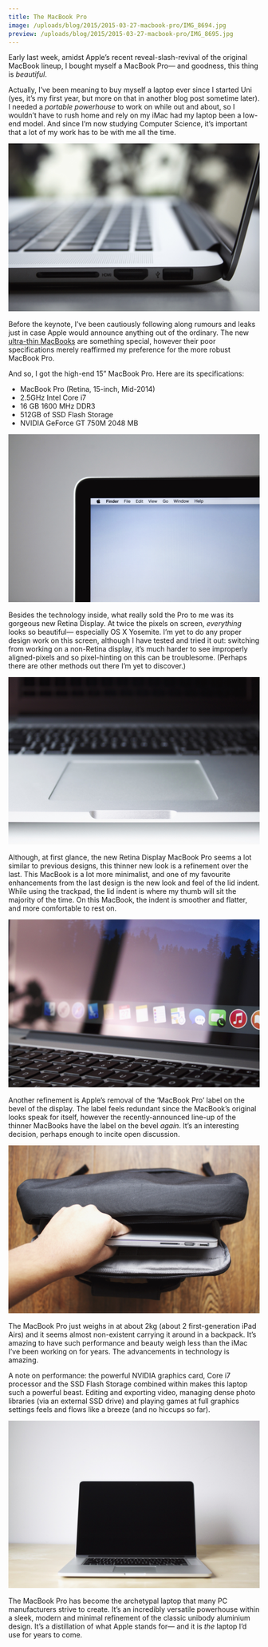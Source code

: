 ```yaml
---
title: The MacBook Pro
image: /uploads/blog/2015/2015-03-27-macbook-pro/IMG_8694.jpg
preview: /uploads/blog/2015/2015-03-27-macbook-pro/IMG_8695.jpg
---
```


Early last week, amidst Apple’s recent reveal-slash-revival of the original MacBook lineup, I bought myself a MacBook Pro— and goodness, this thing is _beautiful_.

Actually, I’ve been meaning to buy myself a laptop ever since I started Uni (yes, it’s my first year, but more on that in another blog post sometime later). I needed a _portable powerhouse_ to work on while out and about, so I wouldn’t have to rush home and rely on my iMac had my laptop been a low-end model. And since I’m now studying Computer Science, it’s important that a lot of my work has to be with me all the time.

![HDMI, SD and USB ports of MacBook Pro](/uploads/blog/2015/2015-03-27-macbook-pro/IMG_8695.jpg)

Before the keynote, I’ve been cautiously following along rumours and leaks just in case Apple would announce anything out of the ordinary. The new [ultra-thin MacBooks](http://www.apple.com/macbook/) are something special, however their poor specifications merely reaffirmed my preference for the more robust MacBook Pro.

And so, I got the high-end 15” MacBook Pro. Here are its specifications:

*   MacBook Pro (Retina, 15-inch, Mid-2014)
*   2.5GHz Intel Core i7
*   16 GB 1600 MHz DDR3
*   512GB of SSD Flash Storage
*   NVIDIA GeForce GT 750M 2048 MB

![MacBook Top-Left Display Corner](/uploads/blog/2015/2015-03-27-macbook-pro/IMG_8694.jpg)

Besides the technology inside, what really sold the Pro to me was its gorgeous new Retina Display. At twice the pixels on screen, _everything_ looks so beautiful— especially OS X Yosemite. I’m yet to do any proper design work on this screen, although I have tested and tried it out: switching from working on a non-Retina display, it’s much harder to see improperly aligned-pixels and so pixel-hinting on this can be troublesome. (Perhaps there are other methods out there I’m yet to discover.)

![The MacBook’s Hinge Tab](/uploads/blog/2015/2015-03-27-macbook-pro/IMG_8697.jpg)

Although, at first glance, the new Retina Display MacBook Pro seems a lot similar to previous designs, this thinner new look is a refinement over the last. This MacBook is a lot more minimalist, and one of my favourite enhancements from the last design is the new look and feel of the lid indent. While using the trackpad, the lid indent is where my thumb will sit the majority of the time. On this MacBook, the indent is smoother and flatter, and more comfortable to rest on.

![The Lack of Branding](/uploads/blog/2015/2015-03-27-macbook-pro/IMG_8693.jpg)

Another refinement is Apple’s removal of the ‘MacBook Pro’ label on the bevel of the display. The label feels redundant since the MacBook’s original looks speak for itself, however the recently-announced line-up of the thinner MacBooks have the label on the bevel _again_. It’s an interesting decision, perhaps enough to incite open discussion.

![MacBook in the Bag](/uploads/blog/2015/2015-03-27-macbook-pro/IMG_8692.jpg)

The MacBook Pro just weighs in at about 2kg (about 2 first-generation iPad Airs) and it seems almost non-existent carrying it around in a backpack. It’s amazing to have such performance and beauty weigh less than the iMac I’ve been working on for years. The advancements in technology is amazing.

A note on performance: the powerful NVIDIA graphics card, Core i7 processor and the SSD Flash Storage combined within makes this laptop such a powerful beast. Editing and exporting video, managing dense photo libraries (via an external SSD drive) and playing games at full graphics settings feels and flows like a breeze (and no hiccups so far).

![MacBook Pro front view](/uploads/blog/2015/2015-03-27-macbook-pro/IMG_8696.jpg)

The MacBook Pro has become the archetypal laptop that many PC manufacturers strive to create. It’s an incredibly versatile powerhouse within a sleek, modern and minimal refinement of the classic unibody aluminium design. It’s a distillation of what Apple stands for— and it is _the_ laptop I’d use for years to come.